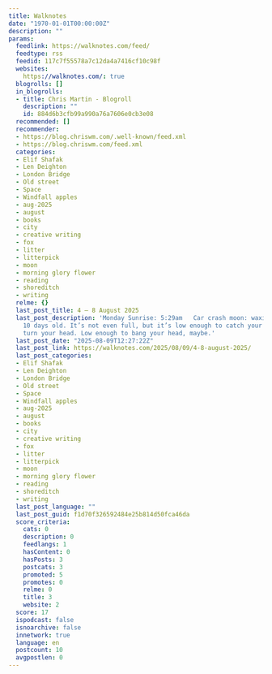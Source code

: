 ```yaml
---
title: Walknotes
date: "1970-01-01T00:00:00Z"
description: ""
params:
  feedlink: https://walknotes.com/feed/
  feedtype: rss
  feedid: 117c7f55578a7c12da4a7416cf10c98f
  websites:
    https://walknotes.com/: true
  blogrolls: []
  in_blogrolls:
  - title: Chris Martin - Blogroll
    description: ""
    id: 884d6b3cfb99a990a76a7606e0cb3e08
  recommended: []
  recommender:
  - https://blog.chriswm.com/.well-known/feed.xml
  - https://blog.chriswm.com/feed.xml
  categories:
  - Elif Shafak
  - Len Deighton
  - London Bridge
  - Old street
  - Space
  - Windfall apples
  - aug-2025
  - august
  - books
  - city
  - creative writing
  - fox
  - litter
  - litterpick
  - moon
  - morning glory flower
  - reading
  - shoreditch
  - writing
  relme: {}
  last_post_title: 4 – 8 August 2025
  last_post_description: 'Monday Sunrise: 5:29am   Car crash moon: waxing gibbous,
    10 days old. It’s not even full, but it’s low enough to catch your attention and
    turn your head. Low enough to bang your head, maybe.'
  last_post_date: "2025-08-09T12:27:22Z"
  last_post_link: https://walknotes.com/2025/08/09/4-8-august-2025/
  last_post_categories:
  - Elif Shafak
  - Len Deighton
  - London Bridge
  - Old street
  - Space
  - Windfall apples
  - aug-2025
  - august
  - books
  - city
  - creative writing
  - fox
  - litter
  - litterpick
  - moon
  - morning glory flower
  - reading
  - shoreditch
  - writing
  last_post_language: ""
  last_post_guid: f1d70f326592484e25b814d50fca46da
  score_criteria:
    cats: 0
    description: 0
    feedlangs: 1
    hasContent: 0
    hasPosts: 3
    postcats: 3
    promoted: 5
    promotes: 0
    relme: 0
    title: 3
    website: 2
  score: 17
  ispodcast: false
  isnoarchive: false
  innetwork: true
  language: en
  postcount: 10
  avgpostlen: 0
---
```

